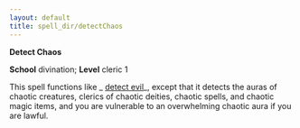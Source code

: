 ```yaml
---
layout: default
title: spell_dir/detectChaos
---
```

 **Detect Chaos**

**School** divination; **Level** cleric 1

This spell functions like _ [detect evil](detectEvil#_detect-evil)_, except that it detects the auras of chaotic creatures, clerics of chaotic deities, chaotic spells, and chaotic magic items, and you are vulnerable to an overwhelming chaotic aura if you are lawful.

